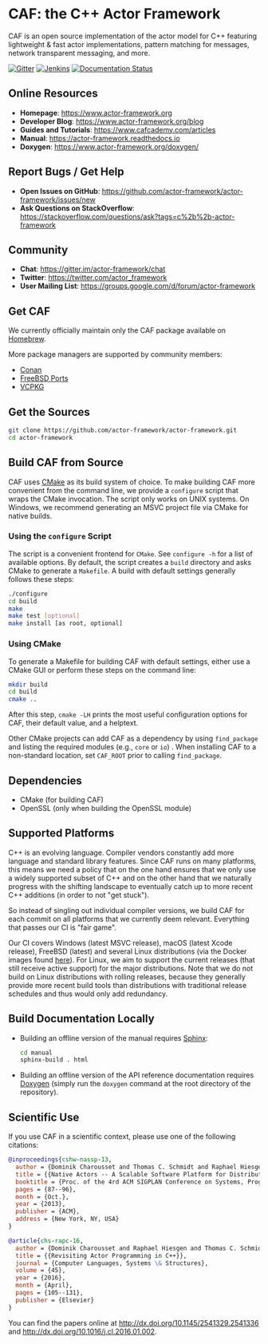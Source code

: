 # CAF: the C++ Actor Framework

CAF is an open source implementation of the actor model for C++ featuring
lightweight & fast actor implementations, pattern matching for messages, network
transparent messaging, and more.

[![Gitter][gitter-badge]](https://gitter.im/actor-framework/chat)
[![Jenkins][jenkins-badge]](https://jenkins.inet.haw-hamburg.de/job/CAF/job/actor-framework/job/master)
[![Documentation Status][docs-badge]](http://actor-framework.readthedocs.io/en/latest/?badge=latest)

## Online Resources

* __Homepage__: https://www.actor-framework.org
* __Developer Blog__: https://www.actor-framework.org/blog
* __Guides and Tutorials__: https://www.cafcademy.com/articles
* __Manual__: https://actor-framework.readthedocs.io
* __Doxygen__: https://www.actor-framework.org/doxygen/

## Report Bugs / Get Help

* __Open Issues on GitHub__: https://github.com/actor-framework/actor-framework/issues/new
* __Ask Questions on StackOverflow__: https://stackoverflow.com/questions/ask?tags=c%2b%2b-actor-framework

## Community

* __Chat__: https://gitter.im/actor-framework/chat
* __Twitter__: https://twitter.com/actor_framework
* __User Mailing List__: https://groups.google.com/d/forum/actor-framework

## Get CAF

We currently officially maintain only the CAF package available on
[Homebrew](https://formulae.brew.sh/formula/caf).

More package managers are supported by community members:

- [Conan](https://conan.io/center/caf)
- [FreeBSD Ports](https://svnweb.freebsd.org/ports/head/devel/caf)
- [VCPKG](https://github.com/microsoft/vcpkg/tree/master/ports/caf)


## Get the Sources

```sh
git clone https://github.com/actor-framework/actor-framework.git
cd actor-framework
```

## Build CAF from Source

CAF uses [CMake](http://www.cmake.org) as its build system of choice. To make
building CAF more convenient from the command line, we provide a `configure`
script that wraps the CMake invocation. The script only works on UNIX systems.
On Windows, we recommend generating an MSVC project file via CMake for native
builds.

### Using the `configure` Script

The script is a convenient frontend for `CMake`. See `configure -h` for a list
of available options. By default, the script creates a `build` directory and
asks CMake to generate a `Makefile`. A build with default settings generally
follows these steps:

```sh
./configure
cd build
make
make test [optional]
make install [as root, optional]
```

### Using CMake

To generate a Makefile for building CAF with default settings, either use a
CMake GUI or perform these steps on the command line:

```sh
mkdir build
cd build
cmake ..
```

After this step, `cmake -LH` prints the most useful configuration options for
CAF, their default value, and a helptext.

Other CMake projects can add CAF as a dependency by using `find_package` and
listing the required modules (e.g., `core` or `io`) . When installing CAF to a
non-standard location, set `CAF_ROOT` prior to calling `find_package`.

## Dependencies

* CMake (for building CAF)
* OpenSSL (only when building the OpenSSL module)

## Supported Platforms

C++ is an evolving language. Compiler vendors constantly add more language and
standard library features. Since CAF runs on many platforms, this means we need
a policy that on the one hand ensures that we only use a widely supported subset
of C++ and on the other hand that we naturally progress with the shifting
landscape to eventually catch up to more recent C++ additions (in order to not
"get stuck").

So instead of singling out individual compiler versions, we build CAF for each
commit on all platforms that we currently deem relevant. Everything that passes
our CI is "fair game".

Our CI covers Windows (latest MSVC release), macOS (latest Xcode release),
FreeBSD (latest) and several Linux distributions (via the Docker images found
[here](https://github.com/actor-framework/actor-framework/tree/master/.ci)). For
Linux, we aim to support the current releases (that still receive active
support) for the major distributions. Note that we do not build on Linux
distributions with rolling releases, because they generally provide more recent
build tools than distributions with traditional release schedules and thus would
only add redundancy.

## Build Documentation Locally

- Building an offline version of the manual requires
  [Sphinx](https://www.sphinx-doc.org):
  ```sh
  cd manual
  sphinx-build . html
  ```
- Building an offline version of the API reference documentation requires
  [Doxygen](http://www.doxygen.nl) (simply run the  `doxygen` command at the
  root directory of the repository).

## Scientific Use

If you use CAF in a scientific context, please use one of the following citations:

```bibtex
@inproceedings{cshw-nassp-13,
  author = {Dominik Charousset and Thomas C. Schmidt and Raphael Hiesgen and Matthias W{\"a}hlisch},
  title = {{Native Actors -- A Scalable Software Platform for Distributed, Heterogeneous Environments}},
  booktitle = {Proc. of the 4rd ACM SIGPLAN Conference on Systems, Programming, and Applications (SPLASH '13), Workshop AGERE!},
  pages = {87--96},
  month = {Oct.},
  year = {2013},
  publisher = {ACM},
  address = {New York, NY, USA}
}

@article{chs-rapc-16,
  author = {Dominik Charousset and Raphael Hiesgen and Thomas C. Schmidt},
  title = {{Revisiting Actor Programming in C++}},
  journal = {Computer Languages, Systems \& Structures},
  volume = {45},
  year = {2016},
  month = {April},
  pages = {105--131},
  publisher = {Elsevier}
}
```

You can find the papers online at http://dx.doi.org/10.1145/2541329.2541336 and
http://dx.doi.org/10.1016/j.cl.2016.01.002.

[obs]: https://software.opensuse.org/download.html?project=devel%3Alibraries%3Acaf&package=caf

[obs-nightly]: https://software.opensuse.org/download.html?project=devel%3Alibraries%3Acaf%3Anightly&package=caf

[obs-dev]: https://software.opensuse.org/download.html?project=devel%3Alibraries%3Acaf&package=caf-devel

[obs-dev-nightly]: https://software.opensuse.org/download.html?project=devel%3Alibraries%3Acaf%3Anightly&package=caf-devel

[jenkins-badge]: https://jenkins.inet.haw-hamburg.de/buildStatus/icon?job=CAF/actor-framework/master

[docs-badge]: https://readthedocs.org/projects/actor-framework/badge/?version=latest

[gitter-badge]: https://img.shields.io/badge/gitter-join%20chat%20%E2%86%92-brightgreen.svg
